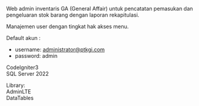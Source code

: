 Web admin inventaris GA (General Affair) untuk pencatatan pemasukan dan pengeluaran stok barang dengan laporan rekapitulasi.

Manajemen user dengan tingkat hak akses menu.

Default akun :
- username: administrator@ptkgi.com
- password: admin

CodeIgniter3 <br />
SQL Server 2022

Library: <br />
AdminLTE <br />
DataTables
